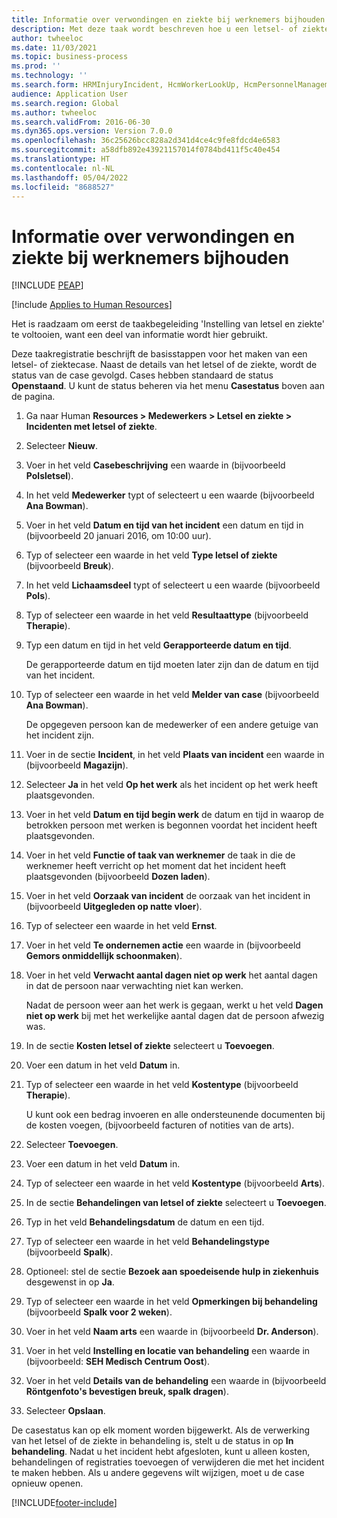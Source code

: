```yaml
---
title: Informatie over verwondingen en ziekte bij werknemers bijhouden
description: Met deze taak wordt beschreven hoe u een letsel- of ziektecase maakt.
author: twheeloc
ms.date: 11/03/2021
ms.topic: business-process
ms.prod: ''
ms.technology: ''
ms.search.form: HRMInjuryIncident, HcmWorkerLookUp, HcmPersonnelManagementWorkspace
audience: Application User
ms.search.region: Global
ms.author: twheeloc
ms.search.validFrom: 2016-06-30
ms.dyn365.ops.version: Version 7.0.0
ms.openlocfilehash: 36c25626bcc828a2d341d4ce4c9fe8fdcd4e6583
ms.sourcegitcommit: a58dfb892e43921157014f0784bd411f5c40e454
ms.translationtype: HT
ms.contentlocale: nl-NL
ms.lasthandoff: 05/04/2022
ms.locfileid: "8688527"
---
```

# <a name="maintain-employee-injury-and-illness-information"></a>Informatie over verwondingen en ziekte bij werknemers bijhouden


[!INCLUDE [PEAP](../includes/peap-1.md)]

[!include [Applies to Human Resources](../includes/applies-to-hr.md)]



Het is raadzaam om eerst de taakbegeleiding 'Instelling van letsel en ziekte' te voltooien, want een deel van informatie wordt hier gebruikt. 



Deze taakregistratie beschrijft de basisstappen voor het maken van een letsel- of ziektecase. Naast de details van het letsel of de ziekte, wordt de status van de case gevolgd. Cases hebben standaard de status **Openstaand**. U kunt de status beheren via het menu **Casestatus** boven aan de pagina.

1. Ga naar Human **Resources \> Medewerkers \> Letsel en ziekte \> Incidenten met letsel of ziekte**.
2. Selecteer **Nieuw**.
3. Voer in het veld **Casebeschrijving** een waarde in (bijvoorbeeld **Polsletsel**).
4. In het veld **Medewerker** typt of selecteert u een waarde (bijvoorbeeld **Ana Bowman**).
5. Voer in het veld **Datum en tijd van het incident** een datum en tijd in (bijvoorbeeld 20 januari 2016, om 10:00 uur).
6. Typ of selecteer een waarde in het veld **Type letsel of ziekte** (bijvoorbeeld **Breuk**).
7. In het veld **Lichaamsdeel** typt of selecteert u een waarde (bijvoorbeeld **Pols**).
8. Typ of selecteer een waarde in het veld **Resultaattype** (bijvoorbeeld **Therapie**).
9. Typ een datum en tijd in het veld **Gerapporteerde datum en tijd**.

    De gerapporteerde datum en tijd moeten later zijn dan de datum en tijd van het incident.

10. Typ of selecteer een waarde in het veld **Melder van case** (bijvoorbeeld **Ana Bowman**).

    De opgegeven persoon kan de medewerker of een andere getuige van het incident zijn.

11. Voer in de sectie **Incident**, in het veld **Plaats van incident** een waarde in (bijvoorbeeld **Magazijn**).
12. Selecteer **Ja** in het veld **Op het werk** als het incident op het werk heeft plaatsgevonden.
13. Voer in het veld **Datum en tijd begin werk** de datum en tijd in waarop de betrokken persoon met werken is begonnen voordat het incident heeft plaatsgevonden.
14. Voer in het veld **Functie of taak van werknemer** de taak in die de werknemer heeft verricht op het moment dat het incident heeft plaatsgevonden (bijvoorbeeld **Dozen laden**). 
15. Voer in het veld **Oorzaak van incident** de oorzaak van het incident in (bijvoorbeeld **Uitgegleden op natte vloer**).
16. Typ of selecteer een waarde in het veld **Ernst**.
17. Voer in het veld **Te ondernemen actie** een waarde in (bijvoorbeeld **Gemors onmiddellijk schoonmaken**).
18. Voer in het veld **Verwacht aantal dagen niet op werk** het aantal dagen in dat de persoon naar verwachting niet kan werken.

    Nadat de persoon weer aan het werk is gegaan, werkt u het veld **Dagen niet op werk** bij met het werkelijke aantal dagen dat de persoon afwezig was.

19. In de sectie **Kosten letsel of ziekte** selecteert u **Toevoegen**.
20. Voer een datum in het veld **Datum** in.
21. Typ of selecteer een waarde in het veld **Kostentype** (bijvoorbeeld **Therapie**).

    U kunt ook een bedrag invoeren en alle ondersteunende documenten bij de kosten voegen, (bijvoorbeeld facturen of notities van de arts).

22. Selecteer **Toevoegen**.
23. Voer een datum in het veld **Datum** in.
24. Typ of selecteer een waarde in het veld **Kostentype** (bijvoorbeeld **Arts**).
25. In de sectie **Behandelingen van letsel of ziekte** selecteert u **Toevoegen**.
26. Typ in het veld **Behandelingsdatum** de datum en een tijd.
27. Typ of selecteer een waarde in het veld **Behandelingstype** (bijvoorbeeld **Spalk**).
28. Optioneel: stel de sectie **Bezoek aan spoedeisende hulp in ziekenhuis** desgewenst in op **Ja**.
29. Typ of selecteer een waarde in het veld **Opmerkingen bij behandeling** (bijvoorbeeld **Spalk voor 2 weken**).
30. Voer in het veld **Naam arts** een waarde in (bijvoorbeeld **Dr. Anderson**).
31. Voer in het veld **Instelling en locatie van behandeling** een waarde in (bijvoorbeeld: **SEH Medisch Centrum Oost**).
32. Voer in het veld **Details van de behandeling** een waarde in (bijvoorbeeld **Röntgenfoto's bevestigen breuk, spalk dragen**).
33. Selecteer **Opslaan**.

De casestatus kan op elk moment worden bijgewerkt. Als de verwerking van het letsel of de ziekte in behandeling is, stelt u de status in op **In behandeling**. Nadat u het incident hebt afgesloten, kunt u alleen kosten, behandelingen of registraties toevoegen of verwijderen die met het incident te maken hebben. Als u andere gegevens wilt wijzigen, moet u de case opnieuw openen.

[!INCLUDE[footer-include](../includes/footer-banner.md)]
